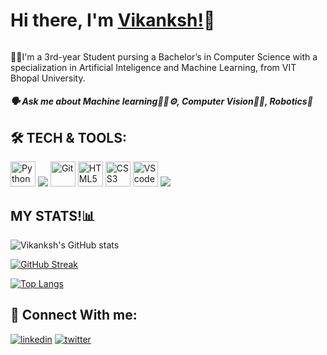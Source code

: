 # Hi there, I'm [Vikanksh!](https://github.com/vikanksh15)👋


######
🧑‍🎓I'm a 3rd-year Student pursing a Bachelor’s in Computer Science with a specialization in Artificial Inteligence and Machine Learning, from VIT Bhopal University.

##### 🗣️ Ask me about Machine learning🧑‍💻⚙️, Computer Vision👀📸, Robotics🤖




## 🛠 TECH & TOOLS:

<p>    
  <!-- Python -->
  <img src="https://img.icons8.com/color/344/python--v1.png" alt="Python" width="40" height="40"/>

  <!-- OpenCV -->
  <img src="https://img.icons8.com/fluency/48/000000/opencv.png"/>
  
  <!--Git-->
  <img src="https://img.icons8.com/color/344/git.png" alt="Git" width="40" height="40"/>
    
  <!--html-->
  <img src="https://img.icons8.com/color/344/html-5--v1.png" alt="HTML5" width="40" height="40"/>
    
  <!--css-->
  <img src="https://img.icons8.com/color/344/css3.png" alt="CSS3" width="40" height="40"/>
  
  <!-- VS Code-->
  <img src="https://img.icons8.com/fluent/48/000000/visual-studio-code-2019.png" alt="VS code" width="40" height="40"/>
  
  <!--Anaconda-->
  <img src="https://img.icons8.com/fluency/40/000000/anaconda--v2.png"/>
    
</p>

## MY STATS!📊

![Vikanksh's GitHub stats](https://github-readme-stats.vercel.app/api?username=vikanksh15&theme=radical&show_icons=true)


[![GitHub Streak](http://github-readme-streak-stats.herokuapp.com?user=vikanksh15&theme=radical&hide_border=true&date_format=%5BY%20%5DM%20j)](https://git.io/streak-stats)

[![Top Langs](https://github-readme-stats.vercel.app/api/top-langs/?username=vikanksh15&langs_count=8&theme=radical)](https://github.com/vikanksh15/github-readme-stats)


## 🔗 Connect With me:

                     
[![linkedin](https://img.icons8.com/cute-clipart/64/000000/linkedin.png)](https://in.linkedin.com/in/vikanksh-gautam)
[![twitter](https://img.icons8.com/cute-clipart/64/000000/twitter.png)](https://twitter.com/VikankshGautam) 
######
